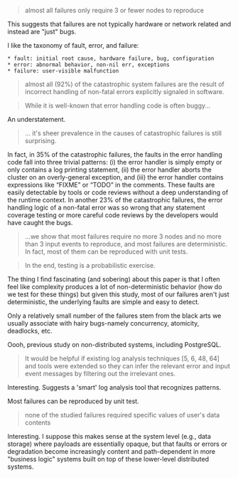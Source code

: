 > almost all failures only require 3 or fewer nodes to reproduce

This suggests that failures are not typically hardware or network related and
instead are "just" bugs.

I like the taxonomy of fault, error, and failure:

    * fault: initial root cause, hardware failure, bug, configuration
    * error: abnormal behavior, non-nil err, exceptions
    * failure: user-visible malfunction

> almost all (92%) of the catastrophic system failures
are the result of incorrect handling of non-fatal errors explicitly signaled in
software.

> While it is well-known that error handling code is often buggy...

An understatement.

> ... it's sheer prevalence in the causes of catastrophic failures is still surprising.

In fact, in 35% of the catastrophic failures, the faults in the error handling code fall into three trivial patterns: (i) the error handler is simply empty or only contains a log printing statement, (ii) the error handler aborts the cluster on an overly-general exception, and (iii) the error handler contains expressions like “FIXME” or “TODO” in the comments.  These faults are easily detectable by tools or code reviews without a deep understanding of the runtime context. In another 23% of the catastrophic failures, the error handling logic of a non-fatal error was so wrong that any statement coverage testing or more careful code reviews by the developers would have caught the bugs.

> ...we show that most failures require no
more 3 nodes and no more than 3 input events to reproduce, and most failures
are deterministic. In fact, most of them can be reproduced with unit tests.

> In the end, testing is a probabilistic exercise.

The thing I find fascinating (and sobering) about this paper is that I often feel like complexity produces a lot of non-deterministic behavior (how do we test for these things) but given this study, most of our failures aren't just deterministic, the underlying faults are simple and easy to detect.

Only a relatively small number of the failures stem from the black arts we
usually associate with hairy bugs-namely concurrency, atomicity, deadlocks,
etc.

Oooh, previous study on non-distributed systems, including PostgreSQL.

>  It would be helpful if
existing log analysis techniques [5, 6, 48, 64] and tools
were extended so they can infer the relevant error and
input event messages by filtering out the irrelevant ones.

Interesting. Suggests a 'smart' log analysis tool that recognizes patterns.


Most failures can be reproduced by unit test.

> none of the studied failures required specific values of user's data contents

Interesting. I suppose this makes sense at the system level (e.g., data
storage) where payloads are essentially opaque, but that faults or errors or
degradation become increasingly content and path-dependent in more "business
logic" systems built on top of these lower-level distributed systems.


